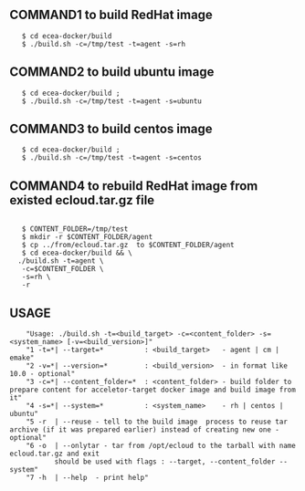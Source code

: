 ## COMMAND1 to build RedHat image

```console
   $ cd ecea-docker/build
   $ ./build.sh -c=/tmp/test -t=agent -s=rh
```

## COMMAND2 to build ubuntu image
```console
   $ cd ecea-docker/build ;
   $ ./build.sh -c=/tmp/test -t=agent -s=ubuntu
```

## COMMAND3 to build centos image

```console
   $ cd ecea-docker/build ;
   $ ./build.sh -c=/tmp/test -t=agent -s=centos
```

## COMMAND4 to rebuild RedHat image from existed ecloud.tar.gz file 

```console 

   $ CONTENT_FOLDER=/tmp/test
   $ mkdir -r $CONTENT_FOLDER/agent
   $ cp ../from/ecloud.tar.gz  to $CONTENT_FOLDER/agent 
   $ cd ecea-docker/build && \
  ./build.sh -t=agent \
   -c=$CONTENT_FOLDER \
   -s=rh \
   -r 
```

## USAGE
```
    "Usage: ./build.sh -t=<build_target> -c=<content_folder> -s=<system_name> [-v=<build_version>]"
    "1 -t=*| --target=*          : <build_target>   - agent | cm | emake"
    "2 -v=*| --version=*         : <build_version>  - in format like 10.0 - optional"
    "3 -c=*| --content_folder=*  : <content_folder> - build folder to prepare content for acceletor-target docker image and build image from it"
    "4 -s=*| --system=*          : <system_name>    - rh | centos | ubuntu" 
    "5 -r  | --reuse - tell to the build image  process to reuse tar archive (if it was prepared earlier) instead of creating new one - optional" 
    "6 -o  | --onlytar - tar from /opt/ecloud to the tarball with name ecloud.tar.gz and exit
           should be used with flags : --target, --content_folder --system"
    "7 -h  | --help  - print help" 
```
